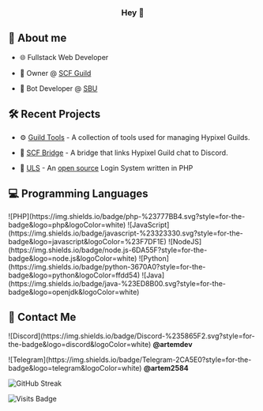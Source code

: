 <h3 align="center">Hey 👋</h3>
<h2>📖 About me</h2>
<ul>
  <li><p>🌐 Fullstack Web Developer</p></li>
  <li><p>💎 Owner @ <a href="https://discord.gg/JRZJtEdX9D">SCF Guild</a></p></li>
  <li><p>🤖 Bot Developer @ <a href="https://discord.gg/sbuni">SBU</a></p></li>
</ul>
<h2>🛠 Recent Projects</h2>
<ul>
  <li><p>⚙ <a href="https://sky.dssoftware.ru/">Guild Tools</a> - A collection of tools used for managing Hypixel Guilds.</p></li>
  <li><p>💬 <a href="https://github.com/DSSoftware/SBU-Bridge">SCF Bridge</a> - A bridge that links Hypixel Guild chat to Discord.</p></li>
  <li><p>🔑 <a href="https://login.dssoftware.ru/">ULS</a> - An <a href="https://github.com/DS-Software/ULS">open source</a> Login System written in PHP</p></li>
</ul>
<h2>💻 Programming Languages</h2>
<p>![PHP](https://img.shields.io/badge/php-%23777BB4.svg?style=for-the-badge&logo=php&logoColor=white) ![JavaScript](https://img.shields.io/badge/javascript-%23323330.svg?style=for-the-badge&logo=javascript&logoColor=%23F7DF1E) ![NodeJS](https://img.shields.io/badge/node.js-6DA55F?style=for-the-badge&logo=node.js&logoColor=white) ![Python](https://img.shields.io/badge/python-3670A0?style=for-the-badge&logo=python&logoColor=ffdd54) ![Java](https://img.shields.io/badge/java-%23ED8B00.svg?style=for-the-badge&logo=openjdk&logoColor=white)</p>
<h2>💬 Contact Me</h2>
<p> ![Discord](https://img.shields.io/badge/Discord-%235865F2.svg?style=for-the-badge&logo=discord&logoColor=white) <b>@artemdev</b></p>
<p> ![Telegram](https://img.shields.io/badge/Telegram-2CA5E0?style=for-the-badge&logo=telegram&logoColor=white) <b>@artem2584</b></p>

![GitHub Streak](https://streak-stats.demolab.com?user=DSSoftware&theme=dark)

![Visits Badge](https://badges.pufler.dev/visits/DSSoftware/DSSoftware)
